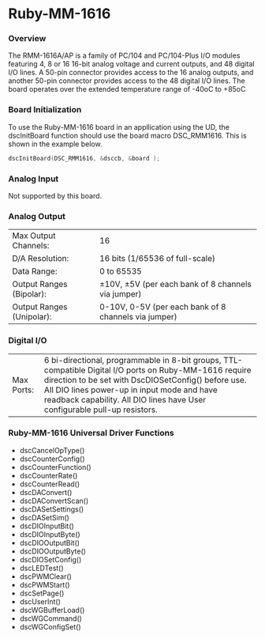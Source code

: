 # Ruby-MM-1616

### Overview

The RMM-1616A/AP is a family of PC/104 and PC/104-Plus I/O modules featuring 4, 8 or 16 16-bit analog voltage and current outputs, and 48 digital I/O lines. A 50-pin connector provides access to the 16 analog outputs, and another 50-pin connector provides access to the 48 digital I/O lines. The board operates over the extended temperature range of -40oC to +85oC

### Board Initialization

To use the Ruby-MM-1616 board in an appllication using the UD, the dscInitBoard function should use the board macro DSC\_RMM1616. This is shown in the example below.

```c
dscInitBoard(DSC_RMM1616, &dsccb, &board );
```

### Analog Input

Not supported by this board.

### Analog Output

|  |  |
| :--- | :--- |
| Max Output Channels: | 16 |
| D/A Resolution: | 16 bits \(1/65536 of full-scale\) |
| Data Range: | 0 to 65535 |
| Output Ranges \(Bipolar\): | ±10V, ±5V \(per each bank of 8 channels via jumper\) |
| Output Ranges \(Unipolar\): | 0-10V, 0-5V \(per each bank of 8 channels via jumper\) |

### Digital I/O

|  |  |
| :--- | :--- |
| Max Ports: | 6 bi-directional, programmable in 8-bit groups, TTL-compatible Digital I/O ports on Ruby-MM-1616 require direction to be set with DscDIOSetConfig\(\) before use. All DIO lines power-up in input mode and have readback capability. All DIO lines have User configurable pull-up resistors. |

### Ruby-MM-1616 Universal Driver Functions

* dscCancelOpType\(\) 
* dscCounterConfig\(\) 
* dscCounterFunction\(\) 
* dscCounterRate\(\) 
* dscCounterRead\(\) 
* dscDAConvert\(\) 
* dscDAConvertScan\(\) 
* dscDASetSettings\(\) 
* dscDASetSim\(\) 
* dscDIOInputBit\(\) 
* dscDIOInputByte\(\) 
* dscDIOOutputBit\(\) 
* dscDIOOutputByte\(\) 
* dscDIOSetConfig\(\) 
* dscLEDTest\(\) 
* dscPWMClear\(\) 
* dscPWMStart\(\) 
* dscSetPage\(\) 
* dscUserInt\(\) 
* dscWGBufferLoad\(\) 
* dscWGCommand\(\) 
* dscWGConfigSet\(\)

